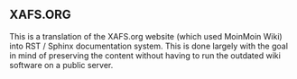 
## XAFS.ORG

This is a translation of the XAFS.org website (which used MoinMoin Wiki)
into RST / Sphinx documentation system.  This is done largely with the goal
in mind of preserving the content without having to run the outdated wiki
software on a public server.
